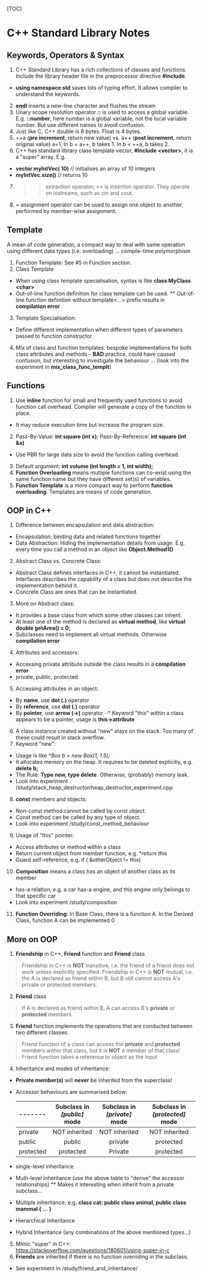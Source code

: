 [TOC]

**C++ Standard Library Notes**
===========================================  

Keywords, Operators & Syntax
-------
1. C++ Standard Library has a rich collections of classes and functions. Include the library header file in the
preprocessor directive **#include**.
* **using namespace std** saves lots of typing effort. It allows compiler to understand the keywords. 
2. **endl** inserts a new-line character and flushes the stream
3. Unary scope resolution operator **::** is used to access a global variable. E.g. **::number**, here *number* is a global variable, not the local variable number. But use different names to avoid confusion.
4. Just like C, C++ double is 8 bytes. Float is 4 bytes. 
5. ++a (**pre increment**, return new value) vs. a++ (**post increment**, return original value)   a=1, In b = a++, b takes 1.  In b = ++a, b takes 2.
6. C++ has standard library class template vector, **#include &lt;vector>**, it is a "super" array. E.g.
* **vector<int> myIntVec( 10)** // initialises an array of 10 integers
* **myIntVec.size()** // returns 10
7. >> extraction operator; << is insertion operator. They operate on iostreams, such as cin and cout.
8. = assignment operator can be used to assign one object to another, performed by member-wise assignment.

Template
-------
A mean of code generation, a compact way to deal with same operation using different data types (i.e. overloading) ... compile-time polymorphism

1. Function Template: See #5 in Function section. 
2. Class Template
* When using class template specialisation, syntax is like **class MyClass &lt;char>**
* Out-of-line function definition for class template can be used.
** Out-of-line function definition without template<...> prefix results in __compilation error__
3. Template Specialisation: 
* Define different implementation when different types of parameters passed to function constructor
4. Mix of class and function templates: bespoke implementations for both class attributes and methods - **BAD** practice, could have caused confusion, but interesting to investigate the behaviour ... (look into the experiment in **mix_class_func_templt**)

Functions
-------
1. Use **inline** function for small and frequently used functions to avoid function call overhead. Compiler will generate a copy of the function in place. 
* It may reduce execution time but increase the program size. 
2. Pass-By-Value: **int square (int x)**; Pass-By-Reference: **int square (int  &x)**
* Use PBR for large data size to avoid the function calling overhead.
3. Default argument: **int volume (int length = 1, int width);**
4. **Function Overloading** means multiple functions can co-exist using the same function name but they have different set(s) of variables. 
5.  **Function Template** is a more compact way to perform **function overloading**. Templates are means of code generation. 

OOP in C++
-------
1. Difference between encapsulation and  data abstraction:
* Encapsulation: binding data and related functions together
* Data Abstraction: Hiding the implementation details from usage. E.g. every time you call a method in an object like **Object.Method1()**
2. Abstract Class vs. Concrete Class:
* Abstract Class defines interfaces in C++, it cannot be instantiated. Interfaces describes the capability of a class but does not describe the implementation behind it.
* Concrete Class are ones that can be instantiated. 
3. More on Abstract class:
* It provides a base class from which some other classes can inherit. 
* At least one of the method is declared as **virtual method**, like **virtual double getArea() = 0;** 
* Subclasses need to implement all virtual methods. Otherwise __compilation error__
4.  Attributes and accessors:
* Accessing private attribute outside the class results in a __compilation error__
* private, public, protected 
5. Accessing attributes in an object:
* By **name**, use **dot (.)** operator
* By **reference**, use **dot (.)** operator
* By **pointer**, use **arrow (->)** operator
⋅⋅* Keyword "this" within a class appears to be a pointer, usage is **this->attribute**
6. A class instance created without "new" stays on the stack. Too many of these could result in stack overflow.
7. Keyword "new":
* Usage is like **Box *b = new Box(1, 1.5);**
* It allocates memory on the heap. It requires to be deleted explicitly, e.g. **delete b;**
* The Rule: **Type new, type delete**. Otherwise, (probably) memory leak.
* Look into experiment /study/stack_heap_destructor/heap_destructor_experiment.cpp
8. __const__ members and objects:
* Non-const method cannot be called by const object. 
* Const method can be called by any type of object. 
* Look into experiment /study/const_method_behaviour
9. Usage of "this" pointer:
* Access attributes or method within a class
* Return current object from member function, e.g. **return *this**
* Guard self-reference, e.g. if ( &otherObject != this)
10. **Composition** means a class has an object of another class as its member
* has-a relation, e.g. a car has-a engine, and this engine only belongs to that specific car
* Look into experiment /study/composition
11. **Function Overriding**: In Base Class, there is a function A. In the Derived Class, function A can be implemented 0

More on OOP
-------
1. **Friendship** in C++, **Friend** function and **Friend** class
> Friendship in C++ is __NOT__ transitive, i.e. the friend of a friend does not work unless explicitly specified.
> Friendship in C++ is __NOT__ mutual, i.e. the A is declared as friend within B, but B still cannot access A's private or protected members.

2. **Friend** class
> If A is declared as friend within B, A can access B's __private__ or __protected__ members.

3. **Friend** function implements the operations that are conducted between two different classes 
> Friend function of a class can access the __private__ and __protected__ members within that class, but it is __NOT__ a member of that class!
> Friend function takes a reference to object as the input

4. Inheritance and modes of inheritance: 
* **Private member(s)** will **never** be inherited from the superclass! 
* Accessor behaviours are summarised below: 

	|  -------    |  Subclass in _[public]_ mode | Subclass in _[private]_ mode  | Subclass in _[protected]_ mode |
	| ------------ |:-------------:|:-------------:|:-------------:|
	| private      | NOT inherited 	  | NOT inherited  | NOT inherited  |
	| public       | public      	  | private 	   | protected 		|
	| protected    | protected        | Private 	   | protected 		|

* single-level inheritance
* Multi-level inheritance (use the above table to "derive" the accessor relationships)
** Makes it interesting when inherit from a private subclass... 
* Multiple inheritance, e.g. **class cat: public class animal, public class mammal { ... }**
* Hierarchical Inheritance
* Hybrid Inheritance (any combinations of the above mentioned types...)

5. Mimic "super" in C++: https://stackoverflow.com/questions/180601/using-super-in-c
6. __Friends__ are inherited if there is no function overriding in the subclass. 
* See experiment in /study/friend_and_inheritance/

